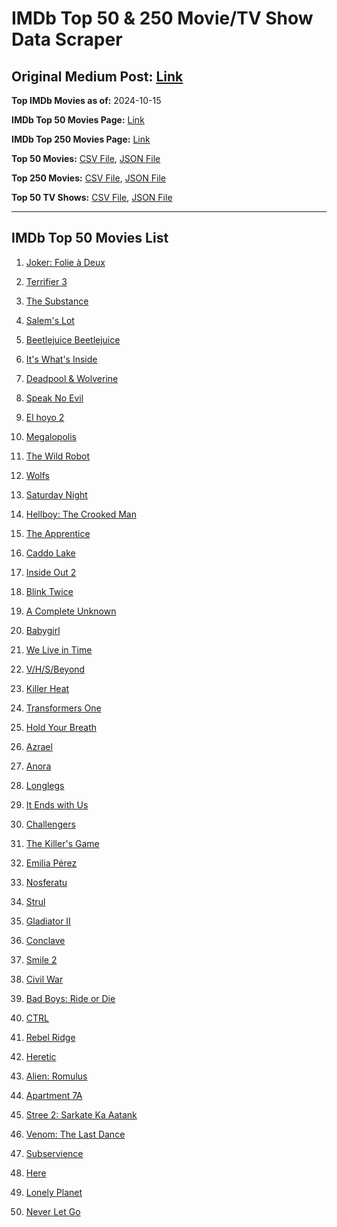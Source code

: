 # IMDb Top 50 & 250 Movie/TV Show Data Scraper

## Original Medium Post: [Link](https://medium.com/@nishantsahoo/which-movie-should-i-watch-5c83a3c0f5b1)

**Top IMDb Movies as of:** 2024-10-15

**IMDb Top 50 Movies Page:** [Link](https://www.imdb.com/search/title/?title_type=feature&release_date=2024-01-01,2024-12-31)

**IMDb Top 250 Movies Page:** [Link](https://www.imdb.com/chart/top/)

**Top 50 Movies:** [CSV File](/data/top50/movies.csv), [JSON File](/data/top50/movies.json)

**Top 250 Movies:** [CSV File](/data/top250/movies.csv), [JSON File](/data/top250/movies.json)

**Top 50 TV Shows:** [CSV File](/data/top50/shows.csv), [JSON File](/data/top50/shows.json)

---

## IMDb Top 50 Movies List

1. [Joker: Folie à Deux](https://www.imdb.com/title/tt11315808/)

2. [Terrifier 3](https://www.imdb.com/title/tt27911000/)

3. [The Substance](https://www.imdb.com/title/tt17526714/)

4. [Salem's Lot](https://www.imdb.com/title/tt10245072/)

5. [Beetlejuice Beetlejuice](https://www.imdb.com/title/tt2049403/)

6. [It's What's Inside](https://www.imdb.com/title/tt14577874/)

7. [Deadpool & Wolverine](https://www.imdb.com/title/tt6263850/)

8. [Speak No Evil](https://www.imdb.com/title/tt27534307/)

9. [El hoyo 2](https://www.imdb.com/title/tt27729779/)

10. [Megalopolis](https://www.imdb.com/title/tt10128846/)

11. [The Wild Robot](https://www.imdb.com/title/tt29623480/)

12. [Wolfs](https://www.imdb.com/title/tt14257582/)

13. [Saturday Night](https://www.imdb.com/title/tt27657135/)

14. [Hellboy: The Crooked Man](https://www.imdb.com/title/tt26757462/)

15. [The Apprentice](https://www.imdb.com/title/tt8368368/)

16. [Caddo Lake](https://www.imdb.com/title/tt15552142/)

17. [Inside Out 2](https://www.imdb.com/title/tt22022452/)

18. [Blink Twice](https://www.imdb.com/title/tt14858658/)

19. [A Complete Unknown](https://www.imdb.com/title/tt11563598/)

20. [Babygirl](https://www.imdb.com/title/tt30057084/)

21. [We Live in Time](https://www.imdb.com/title/tt27131358/)

22. [V/H/S/Beyond](https://www.imdb.com/title/tt32880932/)

23. [Killer Heat](https://www.imdb.com/title/tt27419292/)

24. [Transformers One](https://www.imdb.com/title/tt8864596/)

25. [Hold Your Breath](https://www.imdb.com/title/tt12573480/)

26. [Azrael](https://www.imdb.com/title/tt22173666/)

27. [Anora](https://www.imdb.com/title/tt28607951/)

28. [Longlegs](https://www.imdb.com/title/tt23468450/)

29. [It Ends with Us](https://www.imdb.com/title/tt10655524/)

30. [Challengers](https://www.imdb.com/title/tt16426418/)

31. [The Killer's Game](https://www.imdb.com/title/tt0327785/)

32. [Emilia Pérez](https://www.imdb.com/title/tt20221436/)

33. [Nosferatu](https://www.imdb.com/title/tt5040012/)

34. [Strul](https://www.imdb.com/title/tt30217143/)

35. [Gladiator II](https://www.imdb.com/title/tt9218128/)

36. [Conclave](https://www.imdb.com/title/tt20215234/)

37. [Smile 2](https://www.imdb.com/title/tt29268110/)

38. [Civil War](https://www.imdb.com/title/tt17279496/)

39. [Bad Boys: Ride or Die](https://www.imdb.com/title/tt4919268/)

40. [CTRL](https://www.imdb.com/title/tt12736014/)

41. [Rebel Ridge](https://www.imdb.com/title/tt11301886/)

42. [Heretic](https://www.imdb.com/title/tt28015403/)

43. [Alien: Romulus](https://www.imdb.com/title/tt18412256/)

44. [Apartment 7A](https://www.imdb.com/title/tt14371860/)

45. [Stree 2: Sarkate Ka Aatank](https://www.imdb.com/title/tt27510174/)

46. [Venom: The Last Dance](https://www.imdb.com/title/tt16366836/)

47. [Subservience](https://www.imdb.com/title/tt24871974/)

48. [Here](https://www.imdb.com/title/tt18272208/)

49. [Lonely Planet](https://www.imdb.com/title/tt20194882/)

50. [Never Let Go](https://www.imdb.com/title/tt14415204/)
